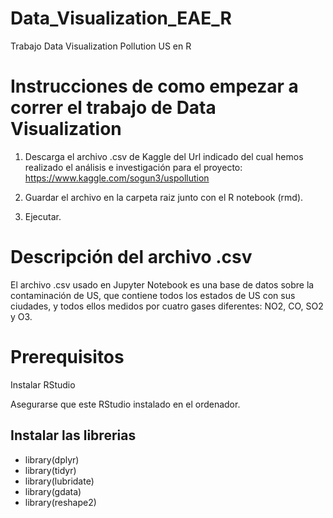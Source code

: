 # Data_Visualization_EAE_R
Trabajo Data Visualization Pollution US en R


# Instrucciones de como empezar a correr el trabajo de Data Visualization

1. Descarga el archivo .csv de Kaggle del Url indicado del cual hemos realizado el análisis e investigación para el proyecto:
https://www.kaggle.com/sogun3/uspollution

2. Guardar el archivo en la carpeta raiz junto con el R notebook (rmd).

3. Ejecutar.


# Descripción del archivo .csv

El archivo .csv usado en Jupyter Notebook es una base de datos sobre la contaminación de US, que contiene todos los estados de US con sus ciudades, y todos ellos medidos por cuatro gases diferentes: NO2, CO, SO2 y O3.

# Prerequisitos

Instalar RStudio

Asegurarse que este RStudio instalado en el ordenador.

## Instalar las librerias

* library(dplyr)
* library(tidyr)
* library(lubridate)
* library(gdata)
* library(reshape2)
